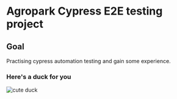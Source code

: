 # Agropark Cypress E2E testing project

## Goal
Practising cypress automation testing and gain some experience.

### Here's a duck for you
![cute duck]([http://url/to/img.png](https://duckduckgo.com/?q=cute+duck&t=ffab&iar=images&iai=https%3A%2F%2Fi.pinimg.com%2Foriginals%2F53%2F1f%2Fb3%2F531fb3e3fcd2022e3a810721602f57ee.png))